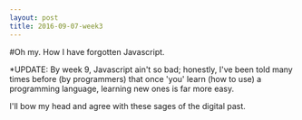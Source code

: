 ```yaml
---
layout: post
title: 2016-09-07-week3
---
```

#Oh my. How I have forgotten Javascript.

*UPDATE:
By week 9, Javascript ain't so bad; honestly, I've been told many times before (by programmers) that once 'you' learn (how to use) a programming language, learning new ones is far more easy.

I'll bow my head and agree with these sages of the digital past.